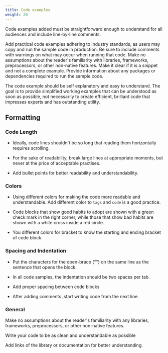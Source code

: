 ```yaml
---
title: Code examples
weight: 20
---
```




Code examples added must be straightforward enough to understand for all audiences and include line-by-line comments.

Add practical code examples adhering to industry standards, as users may copy and run the sample code in production. Be sure to include comments with warnings on what may occur when running that code. Make no assumptions about the reader's familiarity with libraries, frameworks, preprocessors, or other non-native features.
Make it clear if it is a snippet and not a complete example. Provide information about any packages or dependencies required to run the sample code.

The code example should be self explanatory and easy to understand. The goal is to provide simplified working examples that can be understood as soon as possible, not necessarily to create efficient, brilliant code that impresses experts and has outstanding utility.


## Formatting 

### Code Length

- Ideally, code lines shouldn't be so long that reading them horizontally requires scrolling.

- For the sake of readability, break large lines at appropriate moments, but never at the price of acceptable practises.

- Add bullet points for better readability and understandability.


### Colors

- Using different colors for making the code more readable and understandable.
Add different color to `tags` and `code` is a good practice.

- Code blocks that show good habits to adopt are shown with a green check mark in the right corner, while those that show bad habits are shown with a white cross inside a red circle.

- You different colors for bracket to know the starting and ending bracket of code block.

### Spacing and Indentation

- Put the characters for the open-brace ("") on the same line as the sentence that opens the block.

- In all code samples, the indentation should be two spaces per tab.

- Add proper spacing between code blocks

- After adding comments ,start writing code from the next line.
### General

Make no assumptions about the reader's familiarity with any libraries, frameworks, preprocessors, or other non-native features. 

Write your code to be as clean and understandable as possible

Add links of the library or documentation for better understanding.
